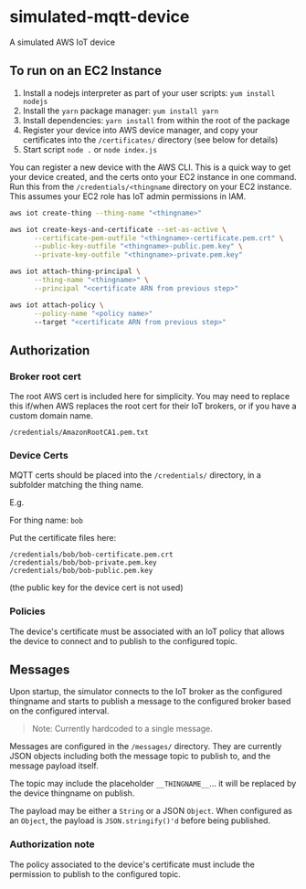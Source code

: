 # simulated-mqtt-device
A simulated AWS IoT device

## To run on an EC2 Instance

1. Install a nodejs interpreter as part of your user scripts: `yum install nodejs`
2. Install the `yarn` package manager: `yum install yarn`
3. Install dependencies: `yarn install` from within the root of the package
4. Register your device into AWS device manager, and copy your certificates into the `/certificates/` directory (see below for details)
5. Start script `node .` or `node index.js`

You can register a new device with the AWS CLI. This is a quick way to get your device created, and the certs onto your EC2 instance in one command. Run this from the `/credentials/<thingname` directory on your EC2 instance. This assumes your EC2 role has IoT admin permissions in IAM.

```bash
aws iot create-thing --thing-name "<thingname>"

aws iot create-keys-and-certificate --set-as-active \
      --certificate-pem-outfile "<thingname>-certificate.pem.crt" \
      --public-key-outfile "<thingname>-public.pem.key" \
      --private-key-outfile "<thingname>-private.pem.key"

aws iot attach-thing-principal \
      --thing-name "<thingname>" \
      --principal "<certificate ARN from previous step>"

aws iot attach-policy \
      --policy-name "<policy name>"
      --target "<certificate ARN from previous step>"
```

## Authorization

### Broker root cert

The root AWS cert is included here for simplicity. You may need to replace this if/when AWS replaces the root cert for their IoT brokers, or if you have a custom domain name.

`/credentials/AmazonRootCA1.pem.txt`

### Device Certs

MQTT certs should be placed into the `/credentials/` directory, in a subfolder matching the thing name.

E.g.

For thing name: `bob`

Put the certificate files here:

```
/credentials/bob/bob-certificate.pem.crt
/credentials/bob/bob-private.pem.key
/credentials/bob/bob-public.pem.key
```

(the public key for the device cert is not used)

### Policies

The device's certificate must be associated with an IoT policy that allows the device to connect and to publish to the configured topic.

## Messages

Upon startup, the simulator connects to the IoT broker as the configured thingname and starts to publish a message to the configured broker based on the configured interval.

> Note: Currently hardcoded to a single message.

Messages are configured in the `/messages/` directory. They are currently JSON objects including both the message topic to publish to, and the message payload itself.

The topic may include the placeholder `__THINGNAME__`... it will be replaced by the device thingname on publish.

The payload may be either a `String` or a JSON `Object`. When configured as an `Object`, the payload is `JSON.stringify()'d` before being published.

### Authorization note

The policy associated to the device's certificate must include the permission to publish to the configured topic.
